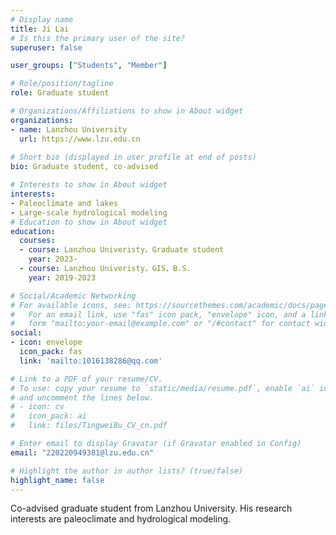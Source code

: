 ```yaml
---
# Display name
title: Ji Lai
# Is this the primary user of the site?
superuser: false

user_groups: ["Students", "Member"]

# Role/position/tagline
role: Graduate student

# Organizations/Affiliations to show in About widget
organizations:
- name: Lanzhou University
  url: https://www.lzu.edu.cn
  
# Short bio (displayed in user profile at end of posts)
bio: Graduate student, co-advised

# Interests to show in About widget
interests:
- Paleoclimate and lakes
- Large-scale hydrological modeling
# Education to show in About widget
education:
  courses:
  - course: Lanzhou Univeristy，Graduate student
    year: 2023-
  - course: Lanzhou Univeristy，GIS，B.S.
    year: 2019-2023

# Social/Academic Networking
# For available icons, see: https://sourcethemes.com/academic/docs/page-builder/#icons
#   For an email link, use "fas" icon pack, "envelope" icon, and a link in the
#   form "mailto:your-email@example.com" or "/#contact" for contact widget.
social:
- icon: envelope
  icon_pack: fas
  link: 'mailto:1016138286@qq.com'

# Link to a PDF of your resume/CV.
# To use: copy your resume to `static/media/resume.pdf`, enable `ai` icons in `params.toml`,
# and uncomment the lines below.
# - icon: cv
#   icon_pack: ai
#   link: files/TingweiBu_CV_cn.pdf

# Enter email to display Gravatar (if Gravatar enabled in Config)
email: "220220949381@lzu.edu.cn"

# Highlight the author in author lists? (true/false)
highlight_name: false
---
```

Co-advised graduate student from Lanzhou University. His  research interests are paleoclimate and hydrological modeling.
